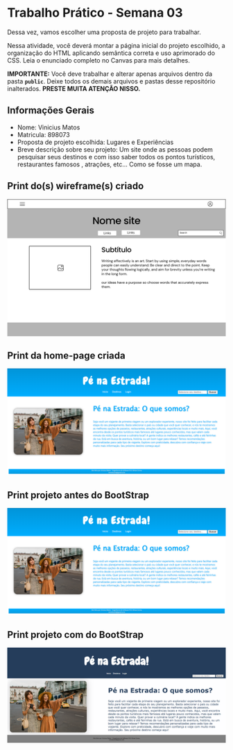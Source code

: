 # Trabalho Prático - Semana 03

Dessa vez, vamos escolher uma proposta de projeto para trabalhar.

Nessa atividade, você deverá montar a página inicial do projeto escolhido, a organização do HTML aplicando semântica correta e uso aprimorado do CSS. Leia o enunciado completo no Canvas para mais detalhes.

**IMPORTANTE:** Você deve trabalhar e alterar apenas arquivos dentro da pasta **`public`**. Deixe todos os demais arquivos e pastas desse repositório inalterados. **PRESTE MUITA ATENÇÃO NISSO.**

## Informações Gerais

- Nome: Vinicius Matos
- Matricula: 898073
- Proposta de projeto escolhida: Lugares e Experiências
- Breve descrição sobre seu projeto: Um site onde as pessoas podem pesquisar seus destinos e com isso saber todos os pontos turísticos, restaurantes famosos , atrações, etc... Como se fosse um mapa.


## Print do(s) wireframe(s) criado

![print ferrmenta desenvolverdor](public/images/WireFrame.png)


## Print da home-page criada

![print ferrmenta desenvolverdor](public/images/HomePage2.png)

## Print projeto antes do BootStrap

![print antes bootstrap](public/images/v1%20sem%20bootstrap.png)

## Print projeto com do BootStrap

![print com bootstrap](public/images/V2%20com%20bootstrap.png)
